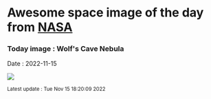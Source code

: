 
# Awesome space image of the day from [NASA](https://api.nasa.gov/)

### Today image : Wolf's Cave Nebula
Date : 2022-11-15

![](https://apod.nasa.gov/apod/image/2211/WolfsCave_Lacroce_960.jpg)

<small>Latest update : Tue Nov 15 18:20:09 2022</small>
        